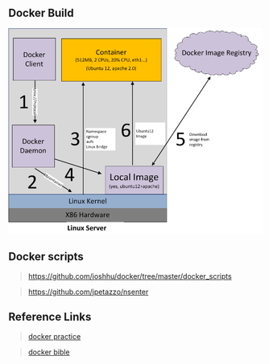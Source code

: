 
## Docker Build

![docker building](./misc/dockerstep.png)


## Docker scripts

> https://github.com/joshhu/docker/tree/master/docker_scripts

> https://github.com/jpetazzo/nsenter

## Reference Links

> [docker practice](https://github.com/yeasy/docker_practice/blob/master/SUMMARY.md)

> [docker bible](https://www.gitbook.com/book/joshhu/docker_theory_install/details)
